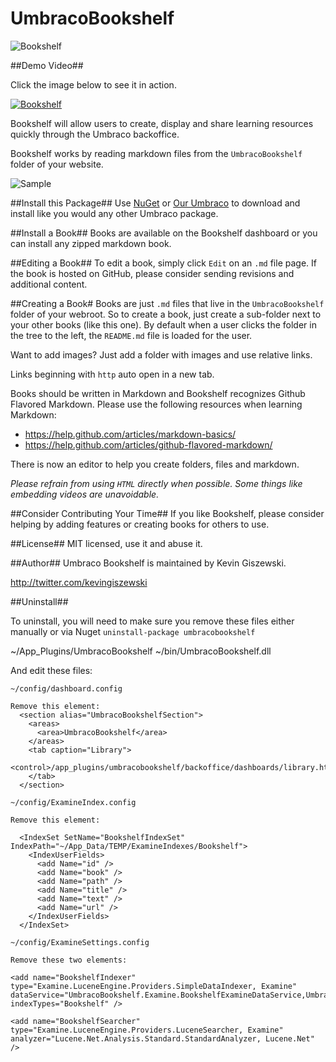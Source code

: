 # UmbracoBookshelf
![Bookshelf](https://github.com/kgiszewski/UmbracoBookshelf/blob/master/assets/logo.png)

##Demo Video##

Click the image below to see it in action.

[![Bookshelf](http://img.youtube.com/vi/zunbKOPPf8U/0.jpg)](http://www.youtube.com/watch?v=zunbKOPPf8U)

Bookshelf will allow users to create, display and share learning resources quickly through the Umbraco backoffice.

Bookshelf works by reading markdown files from the `UmbracoBookshelf` folder of your website. 

![Sample](https://our.umbraco.org/media/wiki/144508/635650696507955335_Screen-Shot-2015-04-19-at-15038-PMpng.png)

##Install this Package##
Use [NuGet](https://www.nuget.org/packages/umbracobookshelf/) or [Our Umbraco](https://our.umbraco.org/projects/backoffice-extensions/bookshelf) to download and install like you would any other Umbraco package.

##Install a Book##
Books are available on the Bookshelf dashboard or you can install any zipped markdown book.

##Editing a Book##
To edit a book, simply click `Edit` on an `.md` file page.  If the book is hosted on GitHub, please consider sending revisions and additional content.

##Creating a Book#
Books are just `.md` files that live in the `UmbracoBookshelf` folder of your webroot.  So to create a book, just create a sub-folder next to your other books (like this one).  By default when a user clicks the folder in the tree to the left, the `README.md` file is loaded for the user.

Want to add images?  Just add a folder with images and use relative links.

Links beginning with `http` auto open in a new tab.

Books should be written in Markdown and Bookshelf recognizes Github Flavored Markdown.  Please use the following resources when learning Markdown:

* https://help.github.com/articles/markdown-basics/
* https://help.github.com/articles/github-flavored-markdown/

There is now an editor to help you create folders, files and markdown.

*Please refrain from using `HTML` directly when possible.  Some things like embedding videos are unavoidable.*

##Consider Contributing Your Time##
If you like Bookshelf, please consider helping by adding features or creating books for others to use.

##License##
MIT licensed, use it and abuse it.

##Author##
Umbraco Bookshelf is maintained by Kevin Giszewski.

http://twitter.com/kevingiszewski

##Uninstall##

To uninstall, you will need to make sure you remove these files either manually or via Nuget `uninstall-package umbracobookshelf`

~/App_Plugins/UmbracoBookshelf
~/bin/UmbracoBookshelf.dll

And edit these files:

```
~/config/dashboard.config

Remove this element:
  <section alias="UmbracoBookshelfSection">
    <areas>
      <area>UmbracoBookshelf</area>
    </areas>
    <tab caption="Library">
      <control>/app_plugins/umbracobookshelf/backoffice/dashboards/library.html</control>
    </tab>
  </section>

```

```
~/config/ExamineIndex.config

Remove this element:

  <IndexSet SetName="BookshelfIndexSet" IndexPath="~/App_Data/TEMP/ExamineIndexes/Bookshelf">
    <IndexUserFields>
      <add Name="id" />
      <add Name="book" />
      <add Name="path" />
      <add Name="title" />
      <add Name="text" />
      <add Name="url" />
    </IndexUserFields>
  </IndexSet>
```

```
~/config/ExamineSettings.config

Remove these two elements:

<add name="BookshelfIndexer" type="Examine.LuceneEngine.Providers.SimpleDataIndexer, Examine" dataService="UmbracoBookshelf.Examine.BookshelfExamineDataService,UmbracoBookshelf" indexTypes="Bookshelf" />

<add name="BookshelfSearcher" type="Examine.LuceneEngine.Providers.LuceneSearcher, Examine" analyzer="Lucene.Net.Analysis.Standard.StandardAnalyzer, Lucene.Net" />

```
